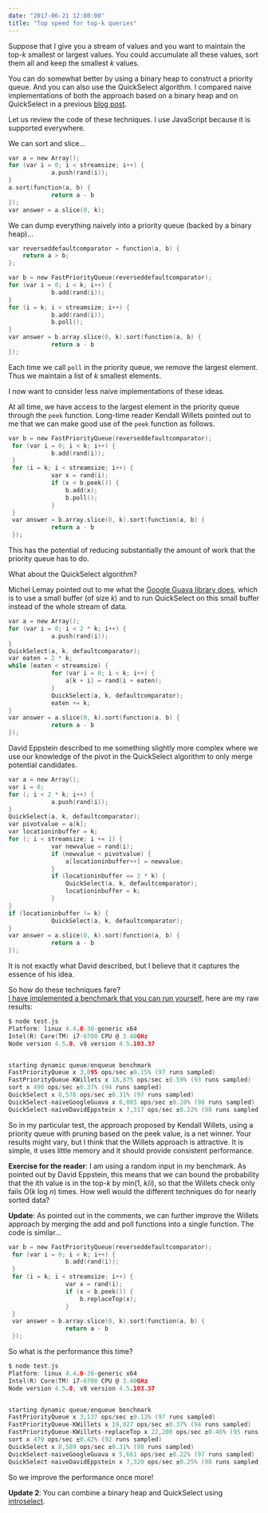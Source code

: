 ```yaml
---
date: "2017-06-21 12:00:00"
title: "Top speed for top-k queries"
---
```




Suppose that I give you a stream of values and you want to maintain the top-<em>k</em> smallest or largest values. You could accumulate all these values, sort them all and keep the smallest _k_ values.

You can do somewhat better by using a binary heap to construct a priority queue. And you can also use the QuickSelect algorithm. I compared naive implementations of both the approach based on a binary heap and on QuickSelect in a previous [blog post](/lemire/blog/2017/06/14/quickselect-versus-binary-heap-for-top-k-queries/).

Let us review the code of these techniques. I use JavaScript because it is supported everywhere.

We can sort and slice&hellip;
```C
var a = new Array();
for (var i = 0; i < streamsize; i++) {
            a.push(rand(i));
}
a.sort(function(a, b) {
            return a - b
});
var answer = a.slice(0, k);
```


We can dump everything naively into a priority queue (backed by a binary heap)&hellip;
```C
var reverseddefaultcomparator = function(a, b) {
    return a > b;
};
```

```C
var b = new FastPriorityQueue(reverseddefaultcomparator);
for (var i = 0; i < k; i++) {
            b.add(rand(i));
}
for (i = k; i < streamsize; i++) {
            b.add(rand(i));
            b.poll();
}
var answer = b.array.slice(0, k).sort(function(a, b) {
            return a - b
});
```


Each time we call `poll` in the priority queue, we remove the largest element. Thus we maintain a list of _k_ smallest elements.

I now want to consider less naive implementations of these ideas.

At all time, we have access to the largest element in the priority queue through the `peek` function. Long-time reader Kendall Willets pointed out to me that we can make good use of the `peek` function as follows.
```C
var b = new FastPriorityQueue(reverseddefaultcomparator);
 for (var i = 0; i < k; i++) {
            b.add(rand(i));
 }
 for (i = k; i < streamsize; i++) {
            var x = rand(i);
            if (x < b.peek()) {
                b.add(x);
                b.poll();
            }
 }
 var answer = b.array.slice(0, k).sort(function(a, b) {
            return a - b
 });
```


This has the potential of reducing substantially the amount of work that the priority queue has to do.

What about the QuickSelect algorithm?

Michel Lemay pointed out to me what the [Google Guava library does](https://plus.google.com/+googleguava/posts/QMD74vZ5dxc), which is to use a small buffer (of size <em>k</em>) and to run QuickSelect on this small buffer instead of the whole stream of data.
```C
var a = new Array();
for (var i = 0; i < 2 * k; i++) {
            a.push(rand(i));
}
QuickSelect(a, k, defaultcomparator);
var eaten = 2 * k;
while (eaten < streamsize) {
            for (var i = 0; i < k; i++) {
                a[k + i] = rand(i + eaten);
            }
            QuickSelect(a, k, defaultcomparator);
            eaten += k;
}
var answer = a.slice(0, k).sort(function(a, b) {
            return a - b
});
```


David Eppstein described to me something slightly more complex where we use our knowledge of the pivot in the QuickSelect algorithm to only merge potential candidates.
```C
var a = new Array();
var i = 0;
for (; i < 2 * k; i++) {
            a.push(rand(i));
}
QuickSelect(a, k, defaultcomparator);
var pivotvalue = a[k];
var locationinbuffer = k;
for (; i < streamsize; i += 1) {
            var newvalue = rand(i);
            if (newvalue < pivotvalue) {
                a[locationinbuffer++] = newvalue;
            }
            if (locationinbuffer == 2 * k) {
                QuickSelect(a, k, defaultcomparator);
                locationinbuffer = k;
            }
}
if (locationinbuffer != k) {
            QuickSelect(a, k, defaultcomparator);
}
var answer = a.slice(0, k).sort(function(a, b) {
            return a - b
});
```


It is not exactly what David described, but I believe that it captures the essence of his idea.

So how do these techniques fare?<br/>
[I have implemented a benchmark that you can run yourself](https://github.com/lemire/Code-used-on-Daniel-Lemire-s-blog/tree/master/2017/06/21), here are my raw results:
```C
$ node test.js
Platform: linux 4.4.0-38-generic x64
Intel(R) Core(TM) i7-6700 CPU @ 3.40GHz
Node version 4.5.0, v8 version 4.5.103.37


starting dynamic queue/enqueue benchmark
FastPriorityQueue x 3,095 ops/sec ±0.15% (97 runs sampled)
FastPriorityQueue-KWillets x 18,875 ops/sec ±0.59% (93 runs sampled)
sort x 490 ops/sec ±0.37% (94 runs sampled)
QuickSelect x 8,576 ops/sec ±0.31% (97 runs sampled)
QuickSelect-naiveGoogleGuava x 6,003 ops/sec ±0.20% (98 runs sampled)
QuickSelect-naiveDavidEppstein x 7,317 ops/sec ±0.22% (98 runs sampled)
```


So in my particular test, the approach proposed by Kendall Willets, using a priority queue with pruning based on the peek value, is a net winner. Your results might vary, but I think that the Willets approach is attractive. It is simple, it uses little memory and it should provide consistent performance.

__Exercise for the reader__: I am using a random input in my benchmark. As pointed out by David Eppstein, this means that we can bound the probability that the <em>i</em>th value is in the top-<em>k</em> by min(1, <em>k</em>/<em>i</em>), so that the Willets check only fails O(<em>k</em> log <em>n</em>) times. How well would the different techniques do for nearly sorted data?

__Update__: As pointed out in the comments, we can further improve the Willets approach by merging the add and poll functions into a single function. The code is similar&hellip;
```C
var b = new FastPriorityQueue(reverseddefaultcomparator);
 for (var i = 0; i < k; i++) {
                b.add(rand(i));
 }
 for (i = k; i < streamsize; i++) {
                var x = rand(i);
                if (x < b.peek()) {
                    b.replaceTop(x);
                }
 }
 var answer = b.array.slice(0, k).sort(function(a, b) {
                return a - b
 });
```


So what is the performance this time?
```C
$ node test.js
Platform: linux 4.4.0-38-generic x64
Intel(R) Core(TM) i7-6700 CPU @ 3.40GHz
Node version 4.5.0, v8 version 4.5.103.37


starting dynamic queue/enqueue benchmark
FastPriorityQueue x 3,137 ops/sec ±0.13% (97 runs sampled)
FastPriorityQueue-KWillets x 19,027 ops/sec ±0.37% (94 runs sampled)
FastPriorityQueue-KWillets-replaceTop x 22,200 ops/sec ±0.46% (95 runs sampled)
sort x 479 ops/sec ±0.42% (92 runs sampled)
QuickSelect x 8,589 ops/sec ±0.31% (98 runs sampled)
QuickSelect-naiveGoogleGuava x 5,661 ops/sec ±0.22% (97 runs sampled)
QuickSelect-naiveDavidEppstein x 7,320 ops/sec ±0.25% (98 runs sampled)
```


So we improve the performance once more!

__Update 2__: You can combine a binary heap and QuickSelect using [introselect](https://en.wikipedia.org/wiki/Introselect). 

